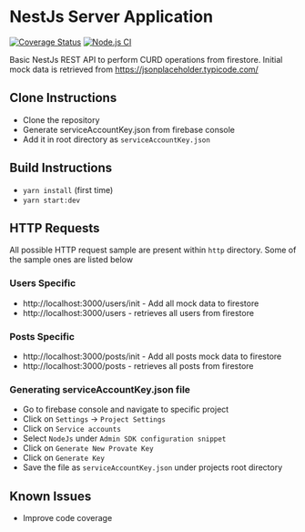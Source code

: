 # NestJs Server Application

[![Coverage Status](https://coveralls.io/repos/github/kanakamedala-rajesh/basic-server/badge.svg?branch=master)](https://coveralls.io/github/kanakamedala-rajesh/basic-server?branch=master)
[![Node.js CI](https://github.com/kanakamedala-rajesh/basic-server/actions/workflows/nodejs.yml/badge.svg?branch=master)](https://github.com/kanakamedala-rajesh/basic-server/actions/workflows/nodejs.yml)

Basic NestJs REST API to perform CURD operations from firestore. Initial mock data is retrieved from https://jsonplaceholder.typicode.com/

## Clone Instructions

- Clone the repository
- Generate serviceAccountKey.json from firebase console
- Add it in root directory as `serviceAccountKey.json`

## Build Instructions

- `yarn install` (first time)
- `yarn start:dev`

## HTTP Requests

All possible HTTP request sample are present within `http` directory. Some of the sample ones are listed below

### Users Specific

- http://localhost:3000/users/init - Add all mock data to firestore
- http://localhost:3000/users - retrieves all users from firestore

### Posts Specific

- http://localhost:3000/posts/init - Add all posts mock data to firestore
- http://localhost:3000/posts - retrieves all posts from firestore

### Generating serviceAccountKey.json file

- Go to firebase console and navigate to specific project
- Click on `Settings` -> `Project Settings`
- Click on `Service accounts`
- Select `NodeJs` under `Admin SDK configuration snippet`
- Click on `Generate New Provate Key`
- Click on `Generate Key`
- Save the file as `serviceAccountKey.json` under projects root directory

## Known Issues

- Improve code coverage
